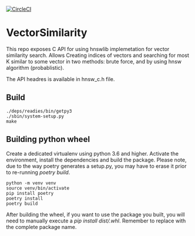 [![CircleCI](https://circleci.com/gh/RedisLabsModules/VectorSimilarity/tree/main.svg?style=svg)](https://circleci.com/gh/RedisLabsModules/VectorSimilarity/tree/main)

# VectorSimilarity

This repo exposes C API for using hnswlib implemetation for vector similarity search.
Allows Creating indices of vectors and searching for most K similar to some vector in two methods: brute force, and by using hnsw algorithm (probablistic).

The API headres is available in hnsw_c.h file.

## Build

```
./deps/readies/bin/getpy3
./sbin/system-setup.py
make
```

## Building python wheel

Create a dedicated virtualenv using python 3.6 and higher. Activate the environment, install the dependencies and build the package. Please note, due to the way poetry generates a setup.py, you may have to erase it prior to re-running *poetry build*.

```
python -m venv venv
source venv/bin/activate
pip install poetry
poetry install
poetry build
```

After building the wheel, if you want to use the package you built, you will need to manually execute a *pip install dist/<package>.whl*. Remember to replace <package> with the complete package name.
